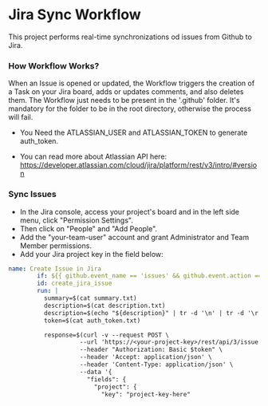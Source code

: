 # Jira Sync Workflow
This project performs real-time synchronizations od issues from Github to Jira.

### How Workflow Works?
When an Issue is opened or updated, the Workflow triggers the creation of a Task on your Jira board, adds or updates comments, and also deletes them. The Workflow just needs to be present in the '.github' folder. It's mandatory for the folder to be in the root directory, otherwise the process will fail.

- You Need the ATLASSIAN_USER and ATLASSIAN_TOKEN to generate auth_token.

- You can read more about Atlassian API here:
  https://developer.atlassian.com/cloud/jira/platform/rest/v3/intro/#version

### Sync Issues
- In the Jira console, access your project's board and in the left side menu, click "Permission Settings".
- Then click on "People" and "Add People".
- Add the "your-team-user" account and grant Administrator and Team Member permissions.
- Add your Jira project key in the field below:

```yml
name: Create Issue in Jira 
        if: ${{ github.event_name == 'issues' && github.event.action == 'opened' }}
        id: create_jira_issue
        run: |
          summary=$(cat summary.txt)
          description=$(cat description.txt)
          description=$(echo "${description}" | tr -d '\n' | tr -d '\r')
          token=$(cat auth_token.txt)

          response=$(curl -v --request POST \
                    --url 'https://<your-project-key>/rest/api/3/issue' \
                    --header "Authorization: Basic $token" \
                    --header 'Accept: application/json' \
                    --header 'Content-Type: application/json' \
                    --data '{
                      "fields": {
                        "project": {
                          "key": "project-key-here"
```